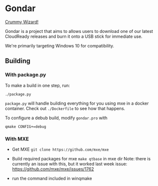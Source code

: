 # Gondar
[Crummy Wizard!](https://www.youtube.com/watch?v=1TVjEGqJoMg)

Gondar is a project that aims to allows users to download one of our latest
CloudReady releases and burn it onto a USB stick for immediate use.

We're primarily targeting Windows 10 for compatibility.

## Building
### With package.py
To make a build in one step, run:
```
./package.py
```
`package.py` will handle building everything for you using mxe in a docker
container.  Check out `./Dockerfile` to see how that happens.
    
To configure a debub build, modify `gondar.pro` with 

```
qmake CONFIG+=debug
```

### With MXE

* Get MXE `git clone https://github.com/mxe/mxe`

* Build required packages for mxe `make qtbase` in mxe dir
  Note: there is currently an issue with this, but it worked last week
    issue: https://github.com/mxe/mxe/issues/1762

* run the command included in winqmake

